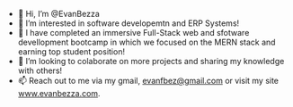 - 👋 Hi, I’m @EvanBezza
- 👀 I’m interested in software developemtn and ERP Systems!
- 🌱 I have completed an immersive Full-Stack web and sfotware devellopment bootcamp in which we focused on the MERN stack and earning top student  position!
- 💞️ I’m looking to colaborate on more projects and sharing my knowledge with others!
- 📫 Reach out to me via my gmail, evanfbez@gmail.com or visit my site www.evanbezza.com.

<!---
EvanBezza/EvanBezza is a ✨ special ✨ repository because its `README.md` (this file) appears on your GitHub profile.
You can click the Preview link to take a look at your changes.
--->
